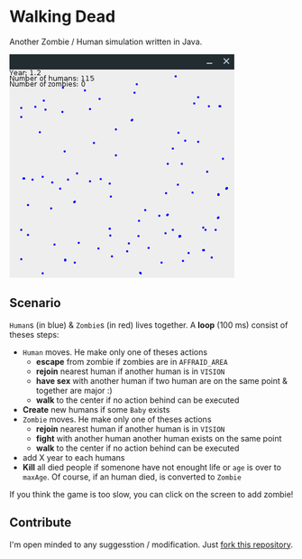 Walking Dead
============

Another Zombie / Human simulation written in Java.

![Screenshot of the result](https://raw.githubusercontent.com/madeindjs/WalkingDead/master/screenshot.gif)

Scenario
--------

`Human`s (in blue) & `Zombie`s (in red) lives together.
A **loop** (100 ms) consist of theses steps:

* `Human` moves. He make only one of theses actions
  * **escape** from zombie if zombies are in `AFFRAID_AREA`
  * **rejoin** nearest human if another human is in `VISION`
  * **have sex** with another human if two human are on the same point & together are major :)
  * **walk** to the center if no action behind can be executed
* **Create** new humans if some `Baby` exists
* `Zombie` moves. He make only one of theses actions
  * **rejoin** nearest human if another human is in `VISION`
  * **fight** with another human another human exists on the same point
  * **walk** to the center if no action behind can be executed
* add X year to each humans
* **Kill** all died people if somenone have not enought life or `age` is over to `maxAge`. Of course, if an human died, is converted to `Zombie`

If you think the game is too slow, you can click on the screen to add zombie!

Contribute
----------

I'm open minded to any suggesstion / modification. Just [fork this repository](https://github.com/madeindjs/WalkingDead#fork-destination-box).